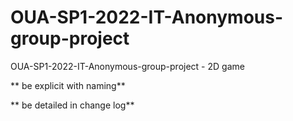 # OUA-SP1-2022-IT-Anonymous-group-project
OUA-SP1-2022-IT-Anonymous-group-project - 2D game

** be explicit with naming**

** be detailed in change log**
